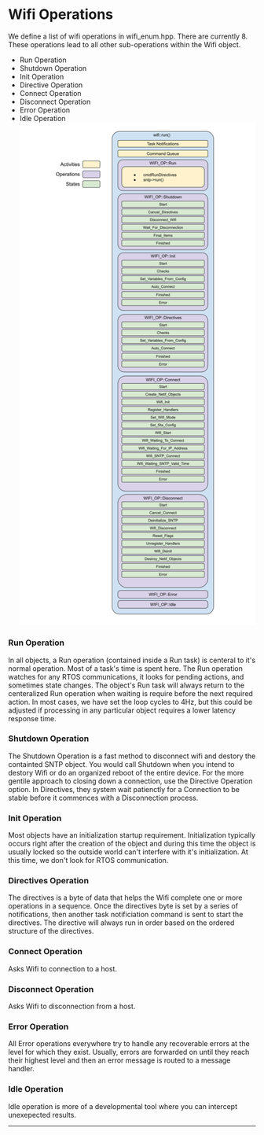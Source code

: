 # Wifi Operations
We define a list of wifi operations in wifi_enum.hpp.  There are currently 8.  These operations lead to all other sub-operations within the Wifi object.
* Run Operation
* Shutdown Operation
* Init Operation
* Directive Operation
* Connect Operation
* Disconnect Operation
* Error Operation
* Idle Operation  
![Wifi Operations](./drawings/wifi_operations_block.svg)
### Run Operation
In all objects, a Run operation (contained inside a Run task) is centeral to it's normal operation.  Most of a task's time is spent here.  The Run operation watches for any RTOS communications, it looks for pending actions, and sometimes state changes.  The object's Run task will always return to the centeralized Run operation when waiting is require before the next required action.  In most cases, we have set the loop cycles to 4Hz, but this could be adjusted if processing in any particular object requires a lower latency response time.

### Shutdown Operation
The Shutdown Operation is a fast method to disconnect wifi and destory the containted SNTP object.  You would call Shutdown when you intend to destory Wifi or do an organized reboot of the entire device.  For the more gentile approach to closing down a connection, use the Directive Operation option.  In Directives, they system wait patienctly for a Connection to be stable before it commences with a Disconnection process.

### Init Operation
Most objects have an initialization startup requirement.  Initialization typically occurs right after the creation of the object and during this time the object is usually locked so the outside world can't interfere with it's initialization.   At this time, we don't look for RTOS communication.

### Directives Operation
The directives is a byte of data that helps the Wifi complete one or more operations in a sequence.  Once the directives byte is set by a series of notifications, then another task notificiation command is sent to start the directives.  The directive will always run in order based on the ordered structure of the directives.

### Connect Operation
Asks Wifi to connection to a host.  

### Disconnect Operation
Asks Wifi to disconnection from a host.

### Error Operation
All Error operations everywhere try to handle any recoverable errors at the level for which they exist.  Usually, errors are forwarded on until they reach their highest level and then an error message is routed to a message handler.

### Idle Operation
Idle operation is more of a developmental tool where you can intercept unexepected results.
___  